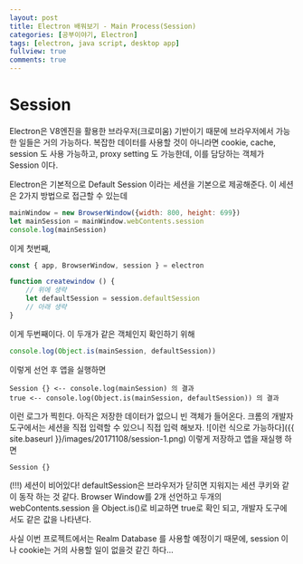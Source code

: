 ```yaml
---
layout: post
title: Electron 배워보기 - Main Process(Session)
categories: [공부이야기, Electron]
tags: [electron, java script, desktop app]
fullview: true
comments: true
---
```

# Session

Electron은 V8엔진을 활용한 브라우저(크로미움) 기반이기 때문에 브라우저에서 가능한 일들은 거의 가능하다. 복잡한 데이터를 사용할 것이 아니라면 cookie, cache, session 도 사용 가능하고, proxy setting 도 가능한데, 이를 담당하는 객체가 Session 이다.

Electron은 기본적으로 Default Session 이라는 세션을 기본으로 제공해준다.
이 세션은 2가지 방법으로 접근할 수 있는데
```js
mainWindow = new BrowserWindow({width: 800, height: 699})
let mainSession = mainWindow.webContents.session
console.log(mainSession)
```
이게 첫번째,
```js
const { app, BrowserWindow, session } = electron

function createwindow () {
    // 위에 생략
    let defaultSession = session.defaultSession
    // 아래 생략
}
```
이게 두번째이다.
이 두개가 같은 객체인지 확인하기 위해
```js
console.log(Object.is(mainSession, defaultSession))
```
이렇게 선언 후 앱을 실행하면
```
Session {} <-- console.log(mainSession) 의 결과
true <-- console.log(Object.is(mainSession, defaultSession)) 의 결과
```
이런 로그가 찍힌다. 아직은 저장한 데이터가 없으니 빈 객체가 들어온다.
크롬의 개발자 도구에서는 세션을 직접 입력할 수 있으니 직접 입력 해보자.
![이런 식으로 가능하다]({{ site.baseurl }}/images/20171108/session-1.png)
이렇게 저장하고 앱을 재실행 하면
```
Session {}
```
(!!!) 세션이 비어있다! defaultSession은 브라우저가 닫히면 지워지는 세션 쿠키와 같이 동작 하는 것 같다.
Browser Window를 2개 선언하고 두개의 webContents.session 을 Object.is()로 비교하면 true로 확인 되고, 개발자 도구에서도 같은 값을 나타낸다.

사실 이번 프로젝트에서는 Realm Database 를 사용할 예정이기 때문에, session 이나 cookie는 거의 사용할 일이 없을것 같긴 하다...
